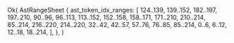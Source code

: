 Ok(
    AstRangeSheet {
        ast_token_idx_ranges: [
            124..139,
            139..152,
            182..197,
            197..210,
            90..96,
            96..113,
            113..152,
            152..158,
            158..171,
            171..210,
            210..214,
            85..214,
            216..220,
            214..220,
            32..42,
            42..57,
            57..76,
            76..85,
            85..214,
            0..6,
            6..12,
            12..18,
            18..214,
        ],
    },
)